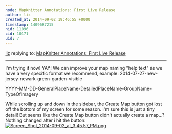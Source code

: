 ```yaml
---
node: MapKnitter Annotations: First Live Release
author: liz
created_at: 2014-09-02 19:46:55 +0000
timestamp: 1409687215
nid: 11096
cid: 10171
uid: 7
---
```




[liz](../profile/liz) replying to: [MapKnitter Annotations: First Live Release](../notes/justinmanley/09-02-2014/mapknitter-annotations-first-live-release)

----
I'm trying it now! YAY!
We can improve your map naming "help text" as we have a very specific format we recommend, example: 2014-07-27-new-jersey-newark-green-garden-visible

YYYY-MM-DD-GeneralPlaceName-DetailedPlaceName-GroupName-TypeOfImagery

While scrolling up and down in the sidebar, the Create Map button got lost off the bottom of my screen for some reason. I'm sure this is just a tiny detail! But seems like the Create Map button didn't actually create a map...? Nothing changed after i hit the button:
[![Screen_Shot_2014-09-02_at_3.45.57_PM.png](https://i.publiclab.org/system/images/photos/000/006/548/medium/Screen_Shot_2014-09-02_at_3.45.57_PM.png)](https://i.publiclab.org/system/images/photos/000/006/548/original/Screen_Shot_2014-09-02_at_3.45.57_PM.png)





